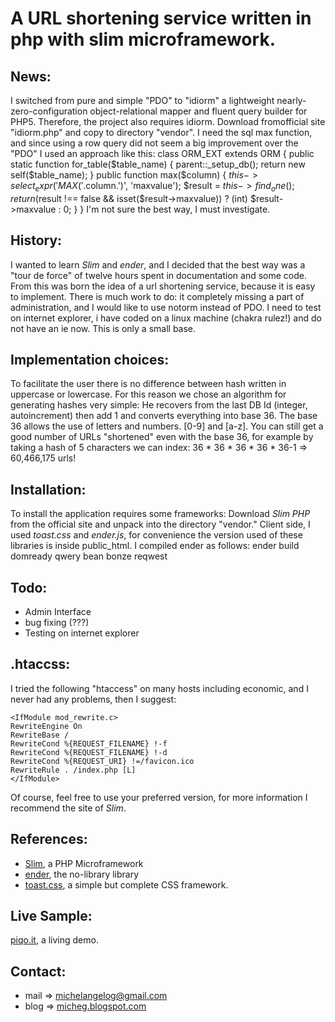A URL shortening service written in php with slim microframework.
=================================================================

News:
-----
I switched from pure and simple "PDO" to "idiorm" a lightweight nearly-zero-configuration object-relational mapper and fluent query builder for PHP5.
Therefore, the project also requires idiorm. Download fromofficial site "idiorm.php" and copy to directory "vendor".
I need the sql max function, and since using a row query did not seem a big improvement over the "PDO" I used an approach like this:
    class ORM_EXT extends ORM
    {
        public static function for_table($table_name)
        {
            parent::_setup_db();
            return new self($table_name);
        }
        public function max($column)
        {
            $this->select_expr('MAX('.$column.')', 'maxvalue');
            $result = $this->find_one();
            return ($result !== false && isset($result->maxvalue)) ? (int) $result->maxvalue : 0;
        }
    }
I'm not sure the best way, I must investigate.

History:
--------

I wanted to learn *Slim* and *ender*, and I decided that the best way was a "tour de force" of twelve hours spent in documentation and some code.
From this was born the idea of a url shortening service, because it is easy to implement.
There is much work to do: it completely missing a part of administration, and I would like to use notorm instead of PDO.
I need to test on internet explorer, i have coded on a linux machine (chakra rulez!) and do not have an ie now.
This is only a small base.

Implementation choices:
-----------------------

To facilitate the user there is no difference between hash written in uppercase or lowercase.
For this reason we chose an algorithm for generating hashes very simple:
He recovers from the last DB Id (integer, autoincrement) then add 1 and converts everything into base 36.
The base 36 allows the use of letters and numbers. [0-9] and [a-z].
You can still get a good number of URLs "shortened" even with the base 36, for example by taking a hash of 5 characters we can index:
36 * 36 * 36 * 36 * 36-1 => 60,466,175 urls!

Installation:
-------------

To install the application requires some frameworks:
Download *Slim PHP* from the official site and unpack into the directory "vendor."
Client side, I used *toast.css* and *ender.js*, for convenience the version used of these libraries is inside public_html.
I compiled ender as follows:
ender build domready qwery bean bonze reqwest

Todo:
-----

* Admin Interface
* bug fixing (???)
* Testing on internet explorer

.htaccss:
---------

I tried the following "htaccess" on many hosts including economic, and I never had any problems, then I suggest:

    <IfModule mod_rewrite.c>
    RewriteEngine On
    RewriteBase /
    RewriteCond %{REQUEST_FILENAME} !-f
    RewriteCond %{REQUEST_FILENAME} !-d
    RewriteCond %{REQUEST_URI} !=/favicon.ico
    RewriteRule . /index.php [L]
    </IfModule>

Of course, feel free to use your preferred version, for more information I recommend the site of *Slim*.

References:
-----------
* [Slim](http://www.slimframework.com/), a PHP Microframework
* [ender](http://ender.no.de/), the no-library library
* [toast.css](http://daneden.me/toast/), a simple but complete CSS framework. 

Live Sample:
------------
[piqo.it](http://www.piqo.it), a living demo.

Contact:
--------
* mail => [michelangelog@gmail.com](mailto://michelangelog@gmail.com)
* blog => [micheg.blogspot.com](http://micheg.blogspot.com)
